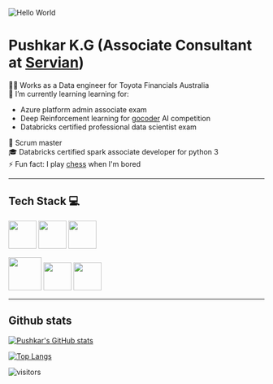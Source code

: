 ![Hello World](https://media.giphy.com/media/h408T6Y5GfmXBKW62l/giphy.gif)
# Pushkar K.G (Associate Consultant at [Servian](https://www.servian.com/)) 
👨‍💻 Works as a Data engineer for Toyota Financials Australia  
🌱 I’m currently learning learning for:  
  *  Azure platform admin associate exam
  *  Deep Reinforcement learning for [gocoder](https://www.gocoder.one/) AI competition
  *  Databricks certified professional data scientist exam  

📜 Scrum master  
🎓 Databricks certified spark associate developer for python 3  
⚡ Fun fact: I play [chess](https://lichess.org/@/dopamineaddict) when I'm bored  

---
## Tech Stack 💻  
<img src="https://upload.wikimedia.org/wikipedia/commons/thumb/c/c3/Python-logo-notext.svg/1200px-Python-logo-notext.svg.png" width="55" height="55" /> <img src="https://azure.microsoft.com/svghandler/databricks?width=600&height=315"  height="55" />
<img src="https://upload.wikimedia.org/wikipedia/commons/thumb/f/f3/Apache_Spark_logo.svg/1200px-Apache_Spark_logo.svg.png" width="55" height="55">

<img src="https://swimburger.net/media/ppnn3pcl/azure.png" width="65"> <img src="https://seeklogo.com/images/F/flask-logo-44C507ABB7-seeklogo.com.png" width="55"> <img src="https://upload.wikimedia.org/wikipedia/commons/8/87/Sql_data_base_with_logo.png" height="55">

---
## Github stats  


[![Pushkar's GitHub stats](https://github-readme-stats.vercel.app/api?username=dejokz&show_icons=true&theme=dark)](https://github.com/dejokz/github-readme-stats)

[![Top Langs](https://github-readme-stats.vercel.app/api/top-langs/?username=dejokz&langs_count=8)](https://github.com/dejokz/github-readme-stats)  

![visitors](https://komarev.com/ghpvc/?username=dejokz)